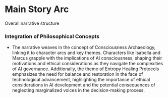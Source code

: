 # Main Story Arc
Overall narrative structure

### Integration of Philosophical Concepts
- The narrative weaves in the concept of Consciousness Archaeology, linking it to character arcs and key themes. Characters like Isabella and Marcus grapple with the implications of AI consciousness, shaping their motivations and ethical considerations as they navigate the complexities of AI governance. Additionally, the theme of Entropy Healing Protocols emphasizes the need for balance and restoration in the face of technological advancement, highlighting the importance of ethical considerations in AI development and the potential consequences of neglecting marginalized voices in the decision-making process.
